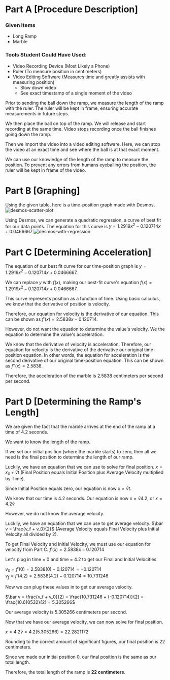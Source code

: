 # Part A [Procedure Description]

### Given Items
- Long Ramp
- Marble

### Tools Student Could Have Used:
- Video Recording Device (Most Likely a Phone)
- Ruler (To measure position in centimeters)
- Video Editing Software (Measures time and greatly assists with measuring position)
  - Slow down video
  - See exact timestamp of a single moment of the video

Prior to sending the ball down the ramp, we measure the length of the ramp with the ruler. The ruler will be kept in frame, ensuring accurate measurements in future steps.

We then place the ball on top of the ramp. We will release and start recording at the same time. Video stops recording once the ball finishes going down the ramp.

Then we import the video into a video editing software. Here, we can stop the video at an exact time and see where the ball is at that exact moment. 

We can use our knowledge of the length of the ramp to measure the position. To prevent any errors from humans eyeballing the position, the ruler will be kept in frame of the video.

# Part B [Graphing]

Using the given table, here is a time-position graph made with Desmos.
![desmos-scatter-plot](https://github.com/user-attachments/assets/392b6b44-06cf-4a01-b7a9-dee67c6266d7)

Using Desmos, we can generate a quadratic regression, a curve of best fit for our data points. The equation for this curve is $y = 1.2919x^{2}-0.120714x+0.0466667$
![desmos-with-regression](https://github.com/user-attachments/assets/a5408696-d990-4885-b8cb-9592d2de5039)


# Part C [Determining Acceleration]
The equation of our best fit curve for our time-position graph is $y = 1.2919x^{2}-0.120714x+0.0466667$. 

We can replace $y$ with $f(x)$, making our best-fit curve's equation $f(x) = 1.2919x^{2}-0.120714x+0.0466667$. 

This curve represents position as a function of time. Using basic calculus, we know that the derivative of position is velocity.

Therefore, our equation for velocity is the derivative of our equation. This can be shown as $f'(x) = 2.5838x-0.120714$. 

However, do not want the equation to determine the value's velocity. We the equation to determine the value's acceleration. 

We know that the derivative of velocity is acceleration. Therefore, our equation for velocity is the derivative of the derivative our original time-position equation. In other words, the equation for acceleration is the second derivative of our original time-position equation. This can be shown as $f''(x) = 2.5838$. 

Therefore, the acceleration of the marble is $2.5838$ centimeters per second per second.

# Part D [Determining the Ramp's Length]
We are given the fact that the marble arrives at the end of the ramp at a time of 4.2 seconds.

We want to know the length of the ramp.

If we set our initial position (where the marble starts) to zero, then all we need is the final position to determine the length of our ramp.

Luckily, we have an equation that we can use to solve for final position. $x = x_0 + \bar v t$ (Final Position equals Initial Position plus Average Velocity multiplied by Time).

Since Initial Position equals zero, our equation is now $x = \bar v t$.

We know that our time is 4.2 seconds. Our equation is now $x = \bar v 4.2$, or $x = 4.2 \bar v$

However, we do not know the average velocity.

Luckily, we have an equation that we can use to get average velocity. $\bar v = \frac{v_f + v_0}{2}$ (Average Velocity equals Final Velocity plus Initial Velocity all divided by 2).

To get Final Velocity and Initial Velocity, we must use our equation for velocity from Part C. $f'(x) = 2.5838x-0.120714$

Let's plug in time = 0 and time = 4.2 to get our Final and Initial Velocities.

$v_0 =f'(0) = 2.5838(0)-0.120714 = -0.120714$ \
$v_f =f'(4.2) = 2.5838(4.2)-0.120714 = 10.731246$

Now we can plug these values in to get our average velocity.

$\bar v = \frac{v_f + v_0}{2} = \frac{10.731246 + (-0.120714)}{2} = \frac{10.610532}{2} = 5.305266$

Our average velocity is 5.305266 centimeters per second.

Now that we have our average velocity, we can now solve for final position.

$x = 4.2 \bar v = 4.2(5.305266) = 22.2821172$

Rounding to the correct amount of significant figures, our final position is 22 centimeters.

Since we made our initial position 0, our final position is the same as our total length.

Therefore, the total length of the ramp is **22 centimeters**.
